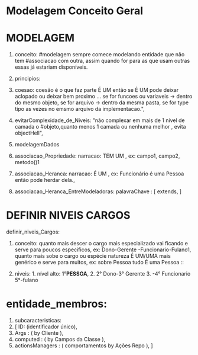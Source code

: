 # Modelagem Conceito Geral

# MODELAGEM
1. conceito: #modelagem sempre comece modelando entidade que não tem #associacao com outra, assim quando for para as que usam outras essas já estariam disponíveis.

1. principios:
  1. coesao: coesão é o que faz parte É UM então se È UM pode deixar aclopado ou deixar bem proximo ... se for funcoes ou variaveis -> dentro do mesmo objeto, se for arquivo -> dentro da mesma pasta, se for type tipo as vezes no emsmo arquivo da implementacao.",

  3. evitarComplexidade_de_Niveis: "não complexar em mais de 1 nível de camada o #objeto,quanto menos 1 camada ou nenhuma melhor , evita objectHell",

2. modelagemDados
  1. associacao_Propriedade: narracao: TEM UM , ex: campo1, campo2, metodo()1
  2. associacao_Heranca: narracao: É UM , ex: Funcionário é uma Pessoa então pode herdar dela.,
  3. associacao_Heranca_EntreModeladoras: palavraChave : [ extends, ]

# DEFINIR NIVEIS CARGOS
definir_niveis_Cargos:
  1. conceito: quanto mais descer o cargo mais especializado vai ficando e serve para poucos especificos, ex: Dono-Gerente -Funcionario-Fulano1, quanto mais sobe o cargo ou espécie natureza É UM/UMA mais genérico e serve para muitos, ex: sobre Pessoa tudo É uma Pessoa ::

  2.  niveis:
    1. nível alto: 1°**PESSOA**,
    2. 2° Dono-3° Gerente
    3. -4° Funcionario 5°-fulano

# entidade_membros:
1. subcaracteristicas:
  1. [ ID: (identificador único),
  1. Args : ( by Cliente ),
  1. computed : (  by Campos da Classe ),
  1. actionsManagers : ( comportamentos by Ações Repo ),
]


